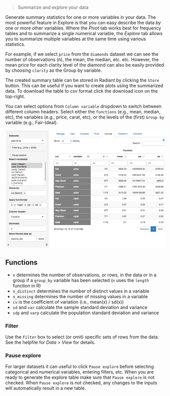 > Summarize and explore your data

Generate summary statistics for one or more variables in your data. The most powerful feature in Explore is that you can easy describe the data _by_ one or more other variables. Where the _Pivot_ tab works best for frequency tables and to summarize a single numerical variable, the _Explore_ tab allows you to summarize multiple variables at the same time using various statistics.

For example, if we select `price` from the `diamonds` dataset we can see the number of observations (n), the mean, the median, etc. etc. However,  the mean price for each clarity level of the diamond can also be easily provided by choosing `clarity` as the Group by variable.

The created summary table can be stored in Radiant by clicking the `Store` button. This can be useful if you want to create plots using the summarized data. To download the table to _csv_ format click the download icon on the top-right.

You can select options from `Column variable` dropdown to switch between different column headers. Select either the `functions` (e.g., mean, median, etc), the variables (e.g., price, carat, etc), or the levels of the (first) `Group by` variable (e.g., Fair-Ideal).

![explore table](figures/explore.png)

## Functions

* `n` determines the number of observations, or rows, in the data or in a group if a `group_by` variable has been selected (`n` uses the `length` function in R)
* `n_distinct` determines the number of distinct values in a variable
* `n_missing` determines the number of missing values in a variable
* `cv` is the coefficient of variation (i.e., mean(x) / sd(x))
* `sd` and `var` calculate the sample standard deviation and variance
* `sdp` and `varp` calculate the population standard deviation and variance

### Filter

Use the `Filter` box to select (or omit) specific sets of rows from the data. See the helpfile for _Data > View_ for details.

### Pause explore

For larger datasets it can useful to click `Pause explore` before selecting categorical and numerical variables, entering filters, etc. When you are ready to generate the explore table make sure that `Pause explore` is not checked. When `Pause explore` is not checked, any changes to the inputs will automatically result in a new table.
